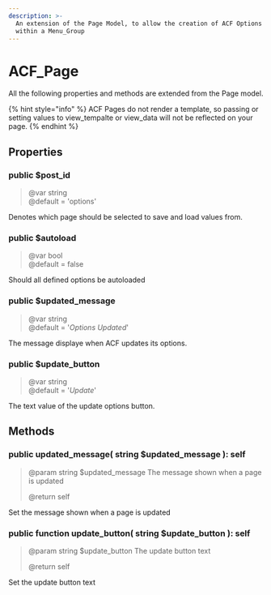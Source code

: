 ```yaml
---
description: >-
  An extension of the Page Model, to allow the creation of ACF Options Pages
  within a Menu_Group
---
```


# ACF\_Page

All the following properties and methods are extended from the Page model.

{% hint style="info" %}
ACF Pages do not render a template, so passing or setting values to view\_tempalte or view\_data will not be reflected on your page.
{% endhint %}

## Properties

### public $post\_id

> @var string  
> @default = 'options'

Denotes which page should be selected to save and load values from.

### public $autoload

> @var bool  
> @default = false

Should all defined options be autoloaded

### public $updated\_message

> @var string  
> @default = '*Options Updated*'

The message displaye when ACF updates its options.


### public $update\_button

> @var string  
> @default = '*Update*'

The text value of the update options button.

## Methods

### public updated\_message\( string $updated\_message \): self

> @param string $updated\_message  The message shown when a page is updated
> 
> @return self

Set the message shown when a page is updated

### public function update\_button( string $update\_button ): self

> @param string $update_button  The update button text
> 
> @return self

Set the update button text

